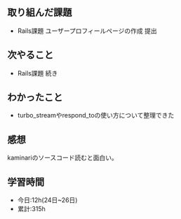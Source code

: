 ## 取り組んだ課題
- Rails課題 ユーザープロフィールページの作成 提出

## 次やること
- Rails課題 続き

## わかったこと
- turbo_streamやrespond_toの使い方について整理できた

## 感想
kaminariのソースコード読むと面白い。

## 学習時間
- 今日:12h(24日~26日)
- 累計:315h
